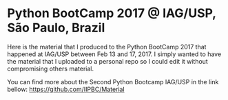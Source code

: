 # Python BootCamp 2017 @ IAG/USP, São Paulo, Brazil

Here is the material that I produced to the Python BootCamp 2017 that 
happened at IAG/USP between Feb 13 and 17, 2017. I simply wanted to have the 
material that I uploaded to a personal repo so I could edit it without 
compromising others material. 

You can find more about the Second Python Bootcamp IAG/USP in the link bellow:
https://github.com/IIPBC/Material
